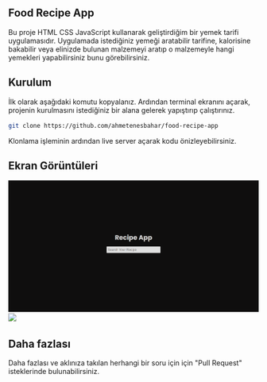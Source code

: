 ## Food Recipe App

Bu proje HTML CSS JavaScript kullanarak geliştirdiğim bir yemek tarifi uygulamasıdır. Uygulamada istediğiniz yemeği aratabilir tarifine, kalorisine bakabilir veya elinizde bulunan malzemeyi aratıp o malzemeyle hangi yemekleri yapabilirsiniz bunu görebilirsiniz.

## Kurulum

İlk olarak aşağıdaki komutu kopyalanız. Ardından terminal ekranını açarak, projenin kurulmasını istediğiniz bir alana gelerek yapıştırıp çalıştırınız.

```sh
git clone https://github.com/ahmetenesbahar/food-recipe-app
```

Klonlama işleminin ardından live server açarak kodu önizleyebilirsiniz.

## Ekran Görüntüleri

<div>
<img src="https://github.com/ahmetenesbahar/food-recipe-app/blob/main/assets/screenshots/food-recipe-app-lime.vercel.app_.png">
<img src="https://github.com/ahmetenesbahar/food-recipe-app/blob/main/assets/screenshots/food-recipe-app-lime.vercel.app_%20(1).png">

</div>

## Daha fazlası

Daha fazlası ve aklınıza takılan herhangi bir soru için için "Pull Request" isteklerinde bulunabilirsiniz.
